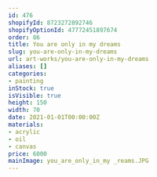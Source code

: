```yaml
---
id: 476
shopifyId: 8723272892746
shopifyOptionId: 47772451897674
order: 86
title: You are only in my dreams
slug: you-are-only-in-my-dreams
url: art-works/you-are-only-in-my-dreams
aliases: []
categories:
- painting
inStock: true
isVisible: true
height: 150
width: 70
date: 2021-01-01T00:00:00Z
materials:
- acrylic
- oil
- canvas
price: 6000
mainImage: you_are_only_in_my _reams.JPG
---
```

